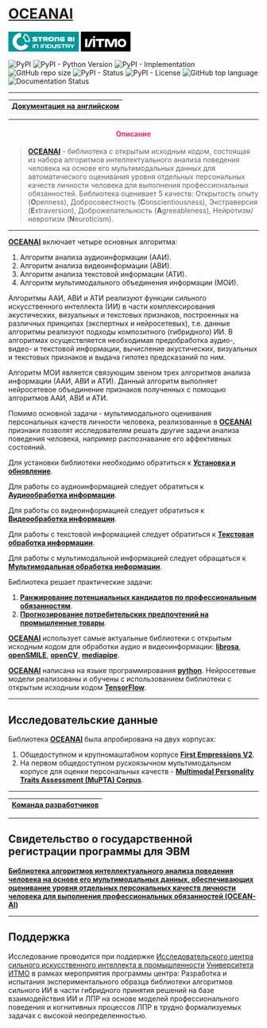 # [OCEANAI](https://oceanai.readthedocs.io/ru/latest/)

[![SAI](./docs/source/_static/badges/SAI_badge_flat.svg)](https://sai.itmo.ru/)
[![ITMO](./docs/source/_static/badges/ITMO_badge_flat_rus.svg)](https://itmo.ru/ru/)

![PyPI](https://img.shields.io/pypi/v/oceanai)
![PyPI - Python Version](https://img.shields.io/pypi/pyversions/oceanai)
![PyPI - Implementation](https://img.shields.io/pypi/implementation/oceanai)
![GitHub repo size](https://img.shields.io/github/repo-size/dmitryryumin/oceanai)
![PyPI - Status](https://img.shields.io/pypi/status/oceanai)
![PyPI - License](https://img.shields.io/pypi/l/oceanai)
![GitHub top language](https://img.shields.io/github/languages/top/dmitryryumin/oceanai)
![Documentation Status](https://readthedocs.org/projects/oceanai/badge/?version=latest)

---

| [Документация на английском](https://oceanai.readthedocs.io/en/latest/index.html) |
|-----------------------------------------------------------------------------------|

---

<h4 align="center"><span style="color:#EC256F;">Описание</span></h4>

> **[OCEANAI](https://oceanai.readthedocs.io/ru/latest/)** - библиотека с открытым исходным кодом, состоящая из набора алгоритмов интеллектуального анализа поведения человека на основе его мультимодальных данных для автоматического оценивания уровня отдельных персональных качеств личности человека для выполнения профессиональных обязанностей. Библиотека оценивает 5 качеств: Открытость опыту (**O**penness), Добросовестность (**C**onscientiousness), Экстраверсия (**E**xtraversion), Доброжелательность (**A**greeableness), Нейротизм/невротизм (**N**euroticism).

---

**[OCEANAI](https://oceanai.readthedocs.io/ru/latest/)** включает четыре основных алгоритма:

1. Алгоритм анализа аудиоинформации (ААИ).
2. Алгоритм анализа видеоинформации (АВИ).
3. Алгоритм анализа текстовой информации (АТИ).
4. Алгоритм мультимодального объединения информации (МОИ).

Алгоритмы ААИ, АВИ и АТИ реализуют функции сильного искусственного интеллекта (ИИ) в части комплексирования акустических, визуальных и текстовых признаков, построенных на различных принципах (экспертных и нейросетевых), т.е. данные алгоритмы реализуют подходы композитного (гибридного) ИИ. В алгоритмах осуществляется необходимая предобработка аудио-, видео- и текстовой информации, вычисление акустических, визуальных и текстовых признаков и выдача гипотез предсказаний по ним.

Алгоритм МОИ является связующим звеном трех алгоритмов анализа информации (ААИ, АВИ и АТИ). Данный алгоритм выполняет
нейросетевое объединение признаков полученных с помощью алгоритмов ААИ, АВИ и АТИ.

Помимо основной задачи - мультимодального оценивания персональных качеств личности человека, реализованные в **[OCEANAI](https://oceanai.readthedocs.io/ru/latest/)** признаки позволят исследователям решать другие задачи анализа поведения человека, например распознавание его аффективных состояний.

Для установки библиотеки необходимо обратиться к **[Установка и обновление](https://oceanai.readthedocs.io/ru/latest/user_guide/installation.html)**.

Для работы со аудиоинформацией следует обратиться к **[Аудиообработка информации](https://oceanai.readthedocs.io/ru/latest/user_guide/samples/audio.html)**.

Для работы со видеоинформацией следует обратиться к **[Видеообработка информации](https://oceanai.readthedocs.io/ru/latest/user_guide/samples/video.html)**.

Для работы с текстовой информацией следует обратиться к **[Текстовая обработка информации](https://oceanai.readthedocs.io/ru/latest/user_guide/samples/text.html)**.

Для работы с мультимодальной информацией следует обращаться к **[Мультимодальная обработка информации](https://oceanai.readthedocs.io/ru/latest/user_guide/samples/multimodal.html)**.

Библиотека решает практические задачи:

1. **[Ранжирование потенциальных кандидатов по профессиональным обязанностям](https://oceanai.readthedocs.io/ru/latest/user_guide/notebooks/Pipeline_practical_task_1.html)**.
2. **[Прогнозирование потребительских предпочтений на промышленные товары](https://oceanai.readthedocs.io/ru/latest/user_guide/notebooks/Pipeline_practical_task_2.html)**.

**[OCEANAI](https://oceanai.readthedocs.io/ru/latest/)** использует самые актуальные библиотеки с открытым исходным кодом для обработки аудио и видеоинформации: **[librosa](https://librosa.org/)**,
**[openSMILE](https://audeering.github.io/opensmile-python/)**,
**[openCV](https://pypi.org/project/opencv-python/)**,
**[mediapipe](https://google.github.io/mediapipe/getting_started/python)**.

**[OCEANAI](https://github.com/DmitryRyumin/oceanai)** написана на языке программирования
**[python](https://www.python.org/)**. Нейросетевые модели
реализованы и обучены с использованием библиотеки с открытым исходным кодом
**[TensorFlow](https://www.tensorflow.org/)**.

---

## Исследовательские данные

Библиотека **[OCEANAI](https://oceanai.readthedocs.io/ru/latest/)** была апробирована на двух корпусах:

1. Общедоступном и крупномаштабном корпусе **[First Empressions V2](https://chalearnlap.cvc.uab.cat/dataset/24/description/)**.
2. На первом общедоступном рускоязычном мультимодальном корпусе для оценки персональных качеств - **[Multimodal Personality Traits Assessment (MuPTA) Corpus](https://hci.nw.ru/ru/pages/mupta-corpus)**.

---

| [Команда разработчиков](https://oceanai.readthedocs.io/ru/latest/about.html) |
|------------------------------------------------------------------------------|

---

## Свидетельство о государственной регистрации программы для ЭВМ

**[Библиотека алгоритмов интеллектуального анализа поведения человека на основе его мультимодальных данных, обеспечивающих оценивание уровня отдельных персональных качеств личности человека для выполнения профессиональных обязанностей (OCEAN-AI)](https://new.fips.ru/registers-doc-view/fips_servlet?DB=EVM&DocNumber=2023613724&TypeFile=html)**

---

## Поддержка

Исследование проводится при поддержке [Исследовательского центра сильного искусственного интеллекта в промышленности](https://sai.itmo.ru/) [Университета ИТМО](https://itmo.ru) в рамках мероприятия программы центра: Разработка и испытания экспериментального образца библиотеки алгоритмов сильного ИИ в части гибридного принятия решений на базе взаимодействия ИИ и ЛПР на основе моделей профессионального поведения и когнитивных процессов ЛПР в трудно формализуемых задачах с высокой неопределенностью.
